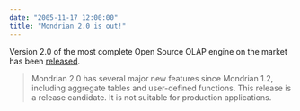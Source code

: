 ```yaml
---
date: "2005-11-17 12:00:00"
title: "Mondrian 2.0 is out!"
---
```




Version 2.0 of the most complete Open Source OLAP engine on the market has been [released](http://sourceforge.net/projects/mondrian/).

> Mondrian 2.0 has several major new features since Mondrian 1.2, including aggregate tables and user-defined functions. This release is a release candidate. It is not suitable for production applications.



